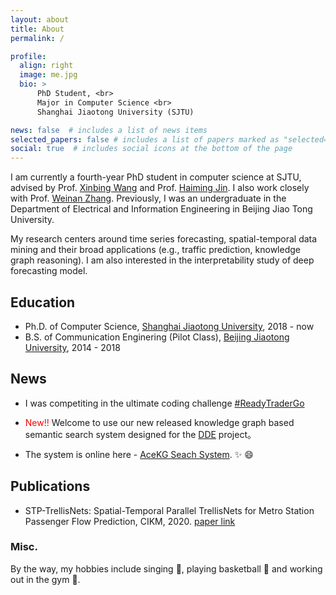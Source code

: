 ```yaml
---
layout: about
title: About
permalink: /

profile:
  align: right
  image: me.jpg
  bio: >
      PhD Student, <br>
      Major in Computer Science <br>
      Shanghai Jiaotong University (SJTU)

news: false  # includes a list of news items
selected_papers: false # includes a list of papers marked as "selected={true}"
social: true  # includes social icons at the bottom of the page
---
```


I am currently a fourth-year PhD student in computer science at SJTU, advised by Prof. [Xinbing Wang](https://www.cs.sjtu.edu.cn/~wang-xb/) and Prof. [Haiming Jin](https://jhc.sjtu.edu.cn/~haimingjin/). I also work closely with Prof. [Weinan Zhang](https://wnzhang.net/). Previously, I was an undergraduate in the Department of Electrical and Information Engineering in Beijing Jiao Tong University.

My research centers around time series forecasting, spatial-temporal data mining and their broad applications (e.g., traffic prediction, knowledge graph reasoning). I am also interested in the interpretability study of deep forecasting model.

## Education

* Ph.D. of Computer Science, [Shanghai Jiaotong University](https://en.sjtu.edu.cn/), 2018 - now
* B.S. of Communication Enginering (Pilot Class), [Beijing Jiaotong University](http://en.njtu.edu.cn/), 2014 - 2018

## News
* I was competiting in the ultimate coding challenge [#ReadyTraderGo](https://8296840.fs1.hubspotusercontent-na1.net/hubfs/8296840/Im_Completing_in_RTG_4.gif?utm_medium=email&_hsmi=249193716&_hsenc=p2ANqtz-_i0zrgMYAOIsws1bqJC_cCkjlqPeHoNtg1ELFweT5AJAa3ph64ltaCpgo9FymhvqVl2UWvSfyG8NUmFEKHLrQwWng6FQ&utm_content=249193716&utm_source=hs_email) 

* <span style="color:red">New!!</span> Welcome to use our new released knowledge graph based semantic search system designed for the [DDE](https://www.ddeworld.org/) project。
* The system is online here - [AceKG Seach System](https://search.acekg.cn). :sparkles: :smile:

## Publications
* STP-TrellisNets: Spatial-Temporal Parallel TrellisNets for Metro Station Passenger Flow Prediction, CIKM, 2020. 
  [paper link](https://dl.acm.org/doi/10.1145/3340531.3411874)

### Misc.

By the way, my hobbies include singing :musical_score:, playing basketball :basketball: and working out in the gym :muscle:.
